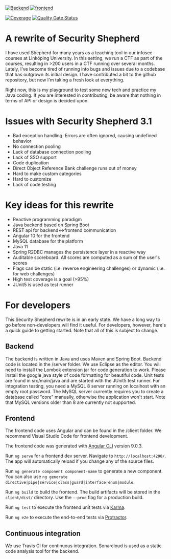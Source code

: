 [![Backend](https://github.com/etnoy/herder/actions/workflows/backend.yml/badge.svg)](https://github.com/etnoy/herder/actions/workflows/backend.yml)
[![frontend](https://github.com/etnoy/herder/actions/workflows/frontend.yml/badge.svg)](https://github.com/etnoy/herder/actions/workflows/frontend.yml)

[![Coverage](https://sonarcloud.io/api/project_badges/measure?project=etnoy_herder&metric=coverage)](https://sonarcloud.io/dashboard?id=etnoy_herder)
[![Quality Gate Status](https://sonarcloud.io/api/project_badges/measure?project=etnoy_herder&metric=alert_status)](https://sonarcloud.io/dashboard?id=etnoy_herder)

# A rewrite of Security Shepherd
I have used Shepherd for many years as a teaching tool in our infosec courses at Linköping University. In this setting, we run a CTF as part of the courses, resulting in >200 users in a CTF running over several months. Lately, I've become tired of running into bugs and issues due to a codebase that has outgrown its initial design. I have contributed a bit to the github repository, but now I'm taking a fresh look at everything.

Right now, this is my playground to test some new tech and practice my Java coding. If you are interested in contributing, be aware that nothing in terms of API or design is decided upon.

# Issues with Security Shepherd 3.1
- Bad exception handling. Errors are often ignored, causing undefined behavior
- No connection pooling
- Lack of database connection pooling
- Lack of SSO support
- Code duplication
- Direct Object Reference Bank challenge runs out of money
- Hard to make custom categories
- Hard to customize
- Lack of code testing

# Key ideas for this rewrite
- Reactive programming paradigm
- Java backend based on Spring Boot
- REST api for backend<->frontend communication
- Angular 10 for the frontend
- MySQL database for the platform
- Java 11
- Spring R2DBC manages the persistence layer in a reactive way
- Auditable scoreboard. All scores are computed as a sum of the user's scores
- Flags can be static (i.e. reverse engineering challenges) or dynamic (i.e. for web challenges)
- High test coverage is a goal (>95%)
- JUnit5 is used as test runner

# For developers
This Security Shepherd rewrite is in an early state. We have a long way to go before non-developers will find it useful. For developers, however, here's a quick guide to getting started. Note that all of this is subject to change.

## Backend
The backend is written in Java and uses Maven and Spring Boot. Backend code is located in the /server folder. We use Eclipse as the editor. You will need to install the Lombok extension jar for code generation to work. Please install the google java style of code formatting for beautiful code. Unit tests are found in src/main/java and are started with the JUnit5 test runner. For integration testing, you need a MySQL 8 server running on localhost with an empty root password. The MySQL server currently requires you to create a database called "core" manually, otherwise the application won't start. Note that MySQL versions older than 8 are currently not supported.

## Frontend
The frontend code uses Angular and can be found in the /client folder. We recommend Visual Studio Code for frontend development.

The frontend code was generated with [Angular CLI](https://github.com/angular/angular-cli) version 9.0.3.

Run `ng serve` for a frontend dev server. Navigate to `http://localhost:4200/`. The app will automatically reload if you change any of the source files.

Run `ng generate component component-name` to generate a new component. You can also use `ng generate directive|pipe|service|class|guard|interface|enum|module`.

Run `ng build` to build the frontend. The build artifacts will be stored in the `client/dist/` directory. Use the `--prod` flag for a production build.

Run `ng test` to execute the frontend unit tests via [Karma](https://karma-runner.github.io).

Run `ng e2e` to execute the end-to-end tests via [Protractor](http://www.protractortest.org/).

## Continuous integration
We use Travis CI for continuous integration. Sonarcloud is used as a static code analysis tool for the backend.
